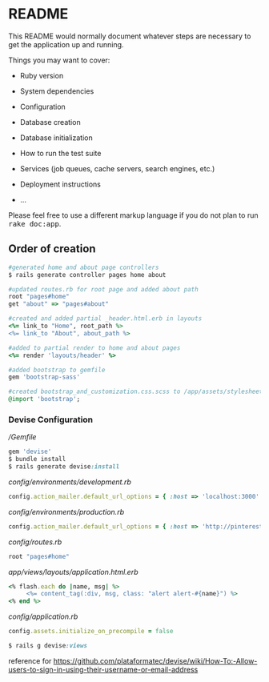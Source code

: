 # README


This README would normally document whatever steps are necessary to get the
application up and running.

Things you may want to cover:

* Ruby version

* System dependencies

* Configuration

* Database creation

* Database initialization

* How to run the test suite

* Services (job queues, cache servers, search engines, etc.)

* Deployment instructions

* ...


Please feel free to use a different markup language if you do not plan to run
<tt>rake doc:app</tt>.

## Order of creation


```ruby
#generated home and about page controllers
$ rails generate controller pages home about

#updated routes.rb for root page and added about path
root "pages#home"  
get "about" => "pages#about"

#created and added partial _header.html.erb in layouts
<%= link_to "Home", root_path %>     
<%= link_to "About", about_path %>   

#added to partial render to home and about pages
<%= render 'layouts/header' %>

#added bootstrap to gemfile
gem 'bootstrap-sass'

#created bootstrap_and_customization.css.scss to /app/assets/stylesheets
@import 'bootstrap';
```



### Devise Configuration

*/Gemfile*
```ruby
gem 'devise'
$ bundle install
$ rails generate devise:install
```
*config/environments/development.rb*

```ruby
config.action_mailer.default_url_options = { :host => 'localhost:3000' }
```

*config/environments/production.rb*

```ruby
config.action_mailer.default_url_options = { :host => 'http://pinteresting-commits.herokuapp.com/' }
```

*config/routes.rb*

```ruby
root "pages#home"
```

*app/views/layouts/application.html.erb*

```ruby
<% flash.each do |name, msg| %>
     <%= content_tag(:div, msg, class: "alert alert-#{name}") %>
<% end %>
```

*config/application.rb*

```ruby
config.assets.initialize_on_precompile = false

$ rails g devise:views
```

reference for https://github.com/plataformatec/devise/wiki/How-To:-Allow-users-to-sign-in-using-their-username-or-email-address
